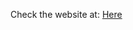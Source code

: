 Check the website at: <a href="https://arjibhandhavi.github.io/Shopping-cart-Website/" target="_blank">Here</a>
